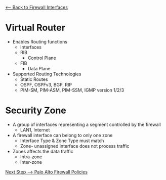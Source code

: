 [ <-- Back to Firewall Interfaces](#)
# Virtual Router
- Enables Routing functions
    - Interfaces
    - RIB
        - Control Plane
    - FIB
        - Data Plane
- Supported Routing Technologies
    - Static Routes
    - OSPF, OSPFv3, BGP, RIP
    - PIM-SM, PIM-ASM, PIM-SSM, IGMP version 1/2/3

# Security Zone
- A group of interfaces representing a segment controlled by the firewall
    - LAN1, Internet
- A firewall interface can belong to only one zone
    - Interface Type & Zone Type must match
    - Zone- unassigned interface does not process traffic
- Zones affects the data traffic
    - Intra-zone
    - Inter-zone

[Next Step --> Palo Alto Firewall Policies](#)
